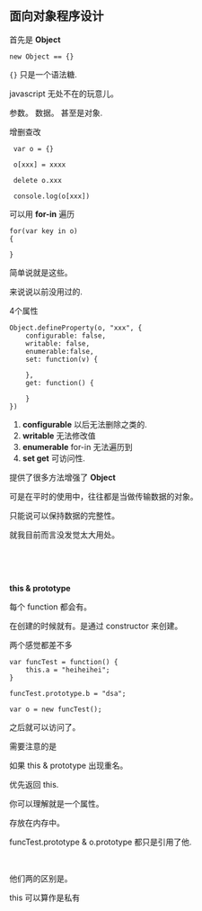 ## 面向对象程序设计

首先是 **Object**

    new Object == {}

`{}` 只是一个语法糖.

javascript 无处不在的玩意儿。

参数。 数据。 甚至是对象.

增删查改

	 var o = {}
		
	 o[xxx] = xxxx

	 delete o.xxx

     console.log(o[xxx])

可以用 **for-in** 遍历

	for(var key in o)
	{

	}

简单说就是这些。

来说说以前没用过的.

 4个属性

	Object.defineProperty(o, "xxx", {
        configurable: false,
        writable: false,
		enumerable:false,
		set: function(v) {
           
        },
        get: function() {
           
        }
    })

	
1. **configurable** 以后无法删除之类的.
2. **writable** 无法修改值
3. **enumerable** for-in 无法遍历到
4. **set get** 可访问性.

提供了很多方法增强了 **Object**

可是在平时的使用中，往往都是当做传输数据的对象。

只能说可以保持数据的完整性。

就我目前而言没发觉太大用处。

<br><br>

##

**this & prototype**

每个 function 都会有。

在创建的时候就有。是通过 constructor 来创建。

两个感觉都差不多

    var funcTest = function() {
        this.a = "heiheihei";
    }

    funcTest.prototype.b = "dsa";

	var o = new funcTest();

之后就可以访问了。

需要注意的是

如果 this & prototype 出现重名。

优先返回 this.

你可以理解就是一个属性。

存放在内存中。

funcTest.prototype & o.prototype 都只是引用了他.

 <br>

他们两的区别是。

this 可以算作是私有

